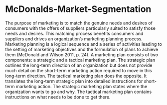 # McDonalds-Market-Segmentation
The purpose of marketing is to match the genuine needs and desires of consumers with the offers of suppliers particularly suited to satisfy those needs and desires. This matching process benefits consumers and suppliers and drives an organization’s marketing planning process. Marketing planning is a logical sequence and a series of activities leading to the setting of marketing objectives and the formulation of plans to achieve them (McDonald and Wilson 2011, p. 24). A marketing plan consists of two components: a strategic and a tactical marketing plan. The strategic plan outlines the long-term direction of an organization but does not provide much detail on the short-term marketing action required to move in this long-term direction. The tactical marketing plan does the opposite. It translates the long-term strategic plan into detailed instructions for short-term marketing action. The strategic marketing plan states where the organization wants to go and why. The tactical marketing plan contains instructions on what needs to be done to get there.
